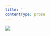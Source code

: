 ```yaml
---
title: ''
contentType: prose
---
```


<section>

![](../Images/obalka_vrazda_je_krasna.jpg)

</section>
